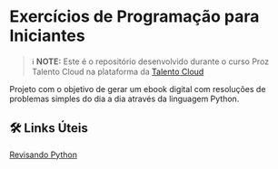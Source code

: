 # Exercícios de Programação para Iniciantes


 > ℹ️ **NOTE:** Este é o repositório desenvolvido durante o curso Proz Talento Cloud na plataforma da [Talento Cloud](https://talentocloud.joyclass.com/)

Projeto com o objetivo de gerar um ebook digital com resoluções de problemas simples do dia a dia através da linguagem Python.

## 🛠️ Links Úteis 
[Revisando Python](https://view.genially.com/635878801ea7ae001956d98b)
